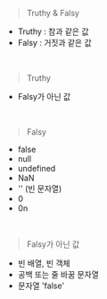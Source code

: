 > Truthy & Falsy

-   Truthy : 참과 같은 값
-   Falsy : 거짓과 같은 값

<br />

> Truthy

-   Falsy가 아닌 값

<br />

> Falsy

-   false
-   null
-   undefined
-   NaN
-   '' (빈 문자열)
-   0
-   0n

<br />

> Falsy가 아닌 값

-   빈 배열, 빈 객체
-   공백 또는 줄 바꿈 문자열
-   문자열 'false'
